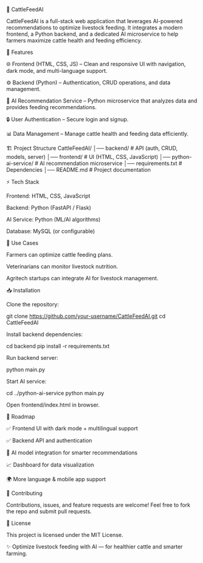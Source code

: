 🐄 CattleFeedAI

CattleFeedAI is a full-stack web application that leverages AI-powered recommendations to optimize livestock feeding. It integrates a modern frontend, a Python backend, and a dedicated AI microservice to help farmers maximize cattle health and feeding efficiency.

🚀 Features

🌐 Frontend (HTML, CSS, JS) – Clean and responsive UI with navigation, dark mode, and multi-language support.

⚙️ Backend (Python) – Authentication, CRUD operations, and data management.

🤖 AI Recommendation Service – Python microservice that analyzes data and provides feeding recommendations.

🔒 User Authentication – Secure login and signup.

📊 Data Management – Manage cattle health and feeding data efficiently.

🏗️ Project Structure
CattleFeedAI/
│── backend/              # API (auth, CRUD, models, server)
│── frontend/             # UI (HTML, CSS, JavaScript)
│── python-ai-service/    # AI recommendation microservice
│── requirements.txt      # Dependencies
│── README.md             # Project documentation

⚡ Tech Stack

Frontend: HTML, CSS, JavaScript

Backend: Python (FastAPI / Flask)

AI Service: Python (ML/AI algorithms)

Database: MySQL (or configurable)

📌 Use Cases

Farmers can optimize cattle feeding plans.

Veterinarians can monitor livestock nutrition.

Agritech startups can integrate AI for livestock management.

📥 Installation

Clone the repository:

git clone https://github.com/your-username/CattleFeedAI.git
cd CattleFeedAI


Install backend dependencies:

cd backend
pip install -r requirements.txt


Run backend server:

python main.py


Start AI service:

cd ../python-ai-service
python main.py


Open frontend/index.html in browser.

🌱 Roadmap

✅ Frontend UI with dark mode + multilingual support

✅ Backend API and authentication

🔄 AI model integration for smarter recommendations

📈 Dashboard for data visualization

🌍 More language & mobile app support

🤝 Contributing

Contributions, issues, and feature requests are welcome!
Feel free to fork the repo and submit pull requests.

📜 License

This project is licensed under the MIT License.

✨ Optimize livestock feeding with AI — for healthier cattle and smarter farming.
